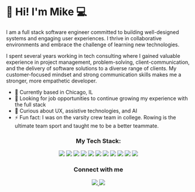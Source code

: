 # 👋 Hi! I'm Mike 💻

<!--
**michaelvarga/michaelvarga** is a ✨ _special_ ✨ repository because its `README.md` (this file) appears on your GitHub profile.

Here are some ideas to get you started:

- 🔭 I’m currently working on ...
- 🌱 I’m currently learning ...
- 👯 I’m looking to collaborate on ...
- 🤔 I’m looking for help with ...
- 💬 Ask me about ...
- 📫 How to reach me: ...
- 😄 Pronouns: ...
- ⚡ Fun fact: ...
-->
I am a full stack software engineer committed to building well-designed systems and engaging user experiences. I thrive in collaborative environments and embrace the challenge of learning new technologies.

I spent several years working in tech consulting where I gained valuable experience in project management, problem-solving, client-communication, and the delivery of software solutions to a diverse range of clients. My customer-focused mindset and strong communication skills makes me a stronger, more empathetic developer.

- 📍 Currently based in Chicago, IL
- 🌱 Looking for job opportunities to continue growing my experience with the full stack
- 🤔 Curious about UX, assistive technologies, and AI
- ⚡ Fun fact: I was on the varsity crew team in college. Rowing is the ultimate team sport and taught me to be a better teammate.

<h3 align="center">My Tech Stack:</h3>
<p align="center">
<img src="https://img.shields.io/badge/Javascript-F7DF1E?style=for-the-badge&logo=javascript&logoColor=000000" />
<img src="https://img.shields.io/badge/React-20232A?style=for-the-badge&logo=react&logoColor=61DAFB" />
<img src="https://img.shields.io/badge/Node.js-339933?style=for-the-badge&logo=nodedotjs&logoColor=black" />
<img src="https://img.shields.io/badge/Python-yellow?style=for-the-badge&logo=python&logoColor=3776ab" />
<img src="https://img.shields.io/badge/Html-black?style=for-the-badge&logo=html5&logoColor=E34F26" />
<img src="https://img.shields.io/badge/CSS-1572B6?style=for-the-badge&logo=css3&logoColor=white" />
<img src="https://img.shields.io/badge/Bootstrap-7952B3?style=for-the-badge&logo=bootstrap&logoColor=white" />
<img src="https://img.shields.io/badge/Express.js-black?style=for-the-badge&logo=express&logoColor=white" />
<img src="https://img.shields.io/badge/PostgreSQL-4169E1?style=for-the-badge&logo=postgresql&logoColor=white" />
<img src="https://img.shields.io/badge/Sass-cc6699?style=for-the-badge&logo=sass&logoColor=FFFFFF" />
<img src="https://img.shields.io/badge/Firebase-20232A?style=for-the-badge&logo=firebase&logoColor=FFCA28" />
</p>

<h3 align="center">Connect with me</h3>
<p align="center">
 <a href="http://www.linkedin.com/in/mike-p-varga">
  <img src="https://img.shields.io/badge/Linkedin-0A66C2?style=for-the-badge&logo=linkedin&logoColor=white"/>
 </a>
  <a href=mailto:"mikevarga07@gmail.com">
  <img src="https://img.shields.io/badge/Email-EA4335?style=for-the-badge&logo=gmail&logoColor=white"/>
 </a>
</p>
